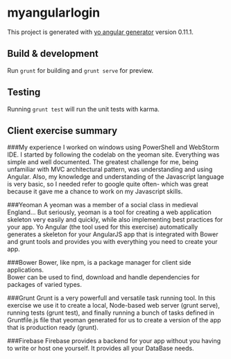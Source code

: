 # myangularlogin

This project is generated with [yo angular generator](https://github.com/yeoman/generator-angular)
version 0.11.1.

## Build & development

Run `grunt` for building and `grunt serve` for preview.

## Testing

Running `grunt test` will run the unit tests with karma.


Client exercise summary
---------------------------

###My experience
I worked on windows using PowerShell and WebStorm IDE.
I started by following the codelab on the yeoman site. Everything was simple and well documented. 
The greatest challenge for me, being  unfamiliar with MVC architectural pattern, was understanding and using Angular.
Also, my knowledge and understanding of the Javascript language is very basic, so I needed refer to google quite often- 
which was great because it gave me a chance to work on my Javascript skills.

###Yeoman
A yeoman was a member of a social class in medieval England... 
But seriously, yeoman is a tool for creating a web application skeleton very easily and quickly, while also implementing best practices for your app.
Yo Angular (the tool used for this exercise) automatically generates a skeleton for your AngularJS app that is integrated with Bower and grunt tools and provides you with everything you need to create your app.

###Bower
Bower, like npm, is a package manager for client side applications.  
Bower can be used to find, download  and handle dependencies for packages of varied types. 

###Grunt
Grunt is a very powerfull and versatile task running tool. In this exercise we use it to create a local, Node-based web server (grunt serve), running tests (grunt test), and finally running a bunch of tasks defined in Gruntfile.js file that yeoman generated for us  to create a version of the app that is production ready (grunt).

###Firebase
Firebase provides a backend for your app without you having to write or host one yourself.
It provides all your DataBase needs.
